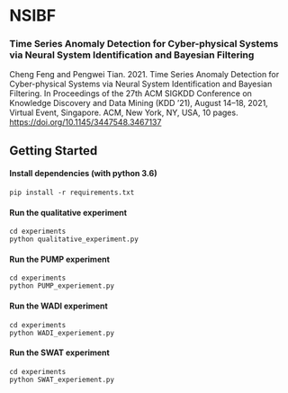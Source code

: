 # NSIBF



### Time Series Anomaly Detection for Cyber-physical Systems via Neural System Identification and Bayesian Filtering

Cheng Feng and Pengwei Tian. 2021. Time Series Anomaly Detection for Cyber-physical Systems via Neural System Identification and Bayesian Filtering. In Proceedings of the 27th ACM SIGKDD Conference on Knowledge Discovery and Data Mining (KDD ’21), August 14–18, 2021, Virtual Event, Singapore. ACM, New York, NY, USA, 10 pages. https://doi.org/10.1145/3447548.3467137

## Getting Started

#### Install dependencies (with python 3.6) 

```shell
pip install -r requirements.txt
```

#### Run the qualitative experiment

```shell
cd experiments
python qualitative_experiment.py
```

#### Run the PUMP experiment

```shell
cd experiments
python PUMP_experiement.py
```

#### Run the WADI experiment

```shell
cd experiments
python WADI_experiement.py
```

#### Run the SWAT experiment

```shell
cd experiments
python SWAT_experiement.py
```

